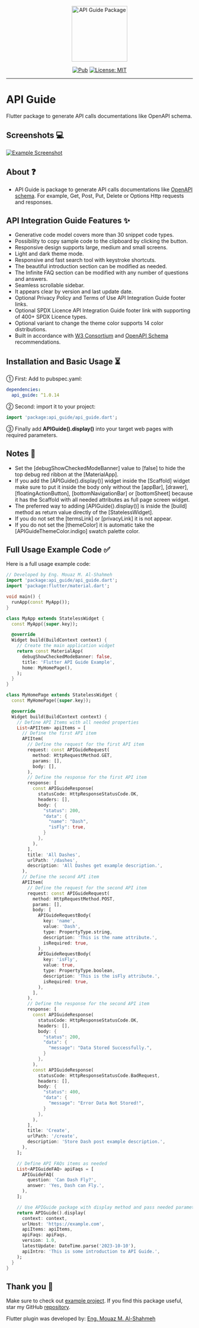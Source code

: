 <p align="center">
<image src="https://github.com/Eng-Mouaz-M-AlShahmeh/api_guide/assets/86870601/5aed6940-253f-4f33-9e41-b8194ba1638b" height="150" alt="API Guide Package"/>
</p>

<p align="center">
<a href="https://pub.dev/packages/api_guide"><img src="https://img.shields.io/pub/v/api_guide.svg" alt="Pub"></a>
<a href="https://opensource.org/licenses/MIT"><img src="https://img.shields.io/badge/license-MIT-purple.svg" alt="License: MIT"></a>
</p>

---

# API Guide

Flutter package to generate API calls documentations like OpenAPI schema.

## Screenshots 💻

[![Example Screenshot](https://github.com/Eng-Mouaz-M-AlShahmeh/api_guide/assets/86870601/b186406e-6d29-4a5a-a232-d57080491112)](https://github.com/Eng-Mouaz-M-AlShahmeh/api_guide/assets/86870601/1d08356e-b1e6-49fb-a49b-2ce83246aa62)

## About ❓

- API Guide is package to generate API calls documentations like [OpenAPI schema](https://spec.openapis.org/oas/v3.1.0). For example, Get, Post, Put, Delete or Options Http requests and responses.

## API Integration Guide Features ✨

* Generative code model covers more than 30 snippet code types.
* Possibility to copy sample code to the clipboard by clicking the button.
* Responsive design supports large, medium and small screens.
* Light and dark theme mode.
* Responsive and fast search tool with keystroke shortcuts.
* The beautiful introduction section can be modified as needed.
* The Infinite FAQ section can be modified with any number of questions and answers.
* Seamless scrollable sidebar.
* It appears clear by version and last update date.
* Optional Privacy Policy and Terms of Use API Integration Guide footer links.
* Optional SPDX Licence API Integration Guide footer link with supporting of 400+ SPDX Licence types. 
* Optional variant to change the theme color supports 14 color distributions.
* Built in accordance with [W3 Consortium](https://www.w3.org) and [OpenAPI Schema](https://spec.openapis.org/oas/v3.1.0) recommendations.

## Installation and Basic Usage ⏳

① First: Add to pubspec.yaml:

```yaml
dependencies:
  api_guide: ^1.0.14
```

② Second: import it to your project:

```dart
import 'package:api_guide/api_guide.dart';
```

③ Finally add **APIGuide().display()** into your target web pages with required parameters.

## Notes 📝

* Set the [debugShowCheckedModeBanner] value to [false] to hide the top debug red ribbon at the [MaterialApp].
* If you add the [APIGuide().display()] widget inside the [Scaffold] widget make sure to put it inside the body only without the [appBar], [drawer], [floatingActionButton], [bottomNavigationBar] or [bottomSheet] because it has the Scaffold with all needed attributes as full page screen widget.
* The preferred way to adding [APIGuide().display()] is inside the [build] method as return value directly of the [StatelessWidget].
* If you do not set the [termsLink] or [privacyLink] it is not appear.
* If you do not set the [themeColor] it is automatic take the [APIGuideThemeColor.indigo] swatch palette color.

## Full Usage Example Code ✅

Here is a full usage example code:

```dart
// Developed by Eng. Mouaz M. Al-Shahmeh
import 'package:api_guide/api_guide.dart';
import 'package:flutter/material.dart';

void main() {
  runApp(const MyApp());
}

class MyApp extends StatelessWidget {
  const MyApp({super.key});

  @override
  Widget build(BuildContext context) {
    // Create the main application widget
    return const MaterialApp(
      debugShowCheckedModeBanner: false,
      title: 'Flutter API Guide Example',
      home: MyHomePage(),
    );
  }
}

class MyHomePage extends StatelessWidget {
  const MyHomePage({super.key});

  @override
  Widget build(BuildContext context) {
    // Define API Items with all needed properties
    List<APIItem> apiItems = [
      // Define the first API item
      APIItem(
        // Define the request for the first API item
        request: const APIGuideRequest(
          method: HttpRequestMethod.GET,
          params: [],
          body: [],
        ),
        // Define the response for the first API item
        response: [
          const APIGuideResponse(
            statusCode: HttpResponseStatusCode.OK,
            headers: [],
            body: {
              "status": 200,
              "data": {
                "name": "Dash",
                "isFly": true,
              }
            },
          ),
        ],
        title: 'All Dashes',
        urlPath: '/dashes',
        description: 'All Dashes get example description.',
      ),
      // Define the second API item
      APIItem(
        // Define the request for the second API item
        request: const APIGuideRequest(
          method: HttpRequestMethod.POST,
          params: [],
          body: [
            APIGuideRequestBody(
              key: 'name',
              value: 'Dash',
              type: PropertyType.string,
              description: 'This is the name attribute.',
              isRequired: true,
            ),
            APIGuideRequestBody(
              key: 'isFly',
              value: true,
              type: PropertyType.boolean,
              description: 'This is the isFly attribute.',
              isRequired: true,
            ),
          ],
        ),
        // Define the response for the second API item
        response: [
          const APIGuideResponse(
            statusCode: HttpResponseStatusCode.OK,
            headers: [],
            body: {
              "status": 200,
              "data": {
                "message": "Data Stored Successfully.",
              }
            },
          ),
          const APIGuideResponse(
            statusCode: HttpResponseStatusCode.BadRequest,
            headers: [],
            body: {
              "status": 400,
              "data": {
                "message": "Error Data Not Stored!",
              }
            },
          ),
        ],
        title: 'Create',
        urlPath: '/create',
        description: 'Store Dash post example description.',
      ),
    ];

    // Define API FAQs items as needed
    List<APIGuideFAQ> apiFaqs = [
      APIGuideFAQ(
        question: 'Can Dash Fly?',
        answer: 'Yes, Dash can Fly.',
      ),
    ];

    // Use APIGuide package with display method and pass needed parameters
    return APIGuide().display(
      context: context,
      urlHost: 'https://example.com',
      apiItems: apiItems,
      apiFaqs: apiFaqs,
      version: 1.0,
      latestUpdate: DateTime.parse('2023-10-10'),
      apiIntro: 'This is some introduction to API Guide.',
    );
  }
}

```

## Thank you 🎉

Make sure to check out [example project](https://github.com/Eng-Mouaz-M-AlShahmeh/api_guide/tree/main/example).
If you find this package useful, star my GitHub [repository](https://github.com/Eng-Mouaz-M-AlShahmeh/api_guide).

Flutter plugin was developed by: [Eng. Mouaz M. Al-Shahmeh](https://twitter.com/mouaz_m_shahmeh)
